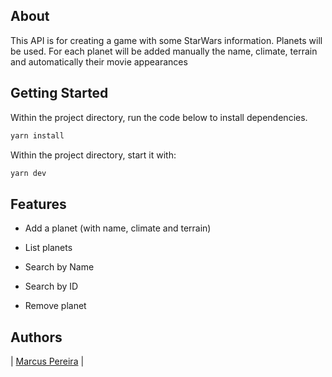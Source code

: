 
## About

This API is for creating a game with some StarWars information.
Planets will be used. For each planet will be added manually the name, climate, terrain and automatically their movie appearances


## Getting Started

Within the project directory, run the code below to install dependencies.

```bash
yarn install
```

Within the project directory, start it with:

```bash
yarn dev
```

## Features

- Add a planet (with name, climate and terrain)

- List planets

- Search by Name

- Search by ID

- Remove planet

## Authors

|  [Marcus Pereira](https://github.com/marcuspereiradev)   |
